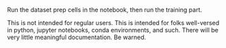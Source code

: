 Run the dataset prep cells in the notebook, then run the training part. 

This is not intended for regular users. This is intended for folks well-versed in python, jupyter notebooks, conda environments, and such. There will be very little meaningful documentation. Be warned.


